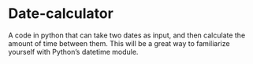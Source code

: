 # Date-calculator
A code in python that can take two dates as input, and then calculate the amount of time between them. This will be a great way to familiarize yourself with Python’s datetime module.
